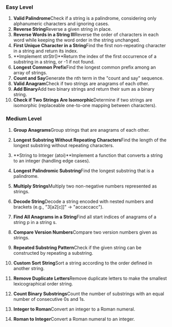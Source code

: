 ### **Easy Level**

1.  **Valid Palindrome**Check if a string is a palindrome, considering only alphanumeric characters and ignoring cases.
2.  **Reverse String**Reverse a given string in place.
3.  **Reverse Words in a String III**Reverse the order of characters in each word while keeping the word order in the string unchanged.
4.  **First Unique Character in a String**Find the first non-repeating character in a string and return its index.
5.  **Implement strStr()**Return the index of the first occurrence of a substring in a string, or -1 if not found.
6.  **Longest Common Prefix**Find the longest common prefix among an array of strings.
7.  **Count and Say**Generate the nth term in the "count and say" sequence.
8.  **Valid Anagram**Check if two strings are anagrams of each other.
9.  **Add Binary**Add two binary strings and return their sum as a binary string.
10. **Check if Two Strings Are Isomorphic**Determine if two strings are isomorphic (replaceable one-to-one mapping between characters).

### **Medium Level**

1.  **Group Anagrams**Group strings that are anagrams of each other.
2.  **Longest Substring Without Repeating Characters**Find the length of the longest substring without repeating characters.
3.  **String to Integer (atoi)**Implement a function that converts a string to an integer (handling edge cases).
4.  **Longest Palindromic Substring**Find the longest substring that is a palindrome.
5.  **Multiply Strings**Multiply two non-negative numbers represented as strings.
6.  **Decode String**Decode a string encoded with nested numbers and brackets (e.g., "3\[a2\[c\]\]" -> "accaccacc").
7.  **Find All Anagrams in a String**Find all start indices of anagrams of a string p in a string s.
8.  **Compare Version Numbers**Compare two version numbers given as strings.
9.  **Repeated Substring Pattern**Check if the given string can be constructed by repeating a substring.
10. **Custom Sort String**Sort a string according to the order defined in another string.

11. **Remove Duplicate Letters**Remove duplicate letters to make the smallest lexicographical order string.

12. **Count Binary Substrings**Count the number of substrings with an equal number of consecutive 0s and 1s.

13. **Integer to Roman**Convert an integer to a Roman numeral.

14. **Roman to Integer**Convert a Roman numeral to an integer.
